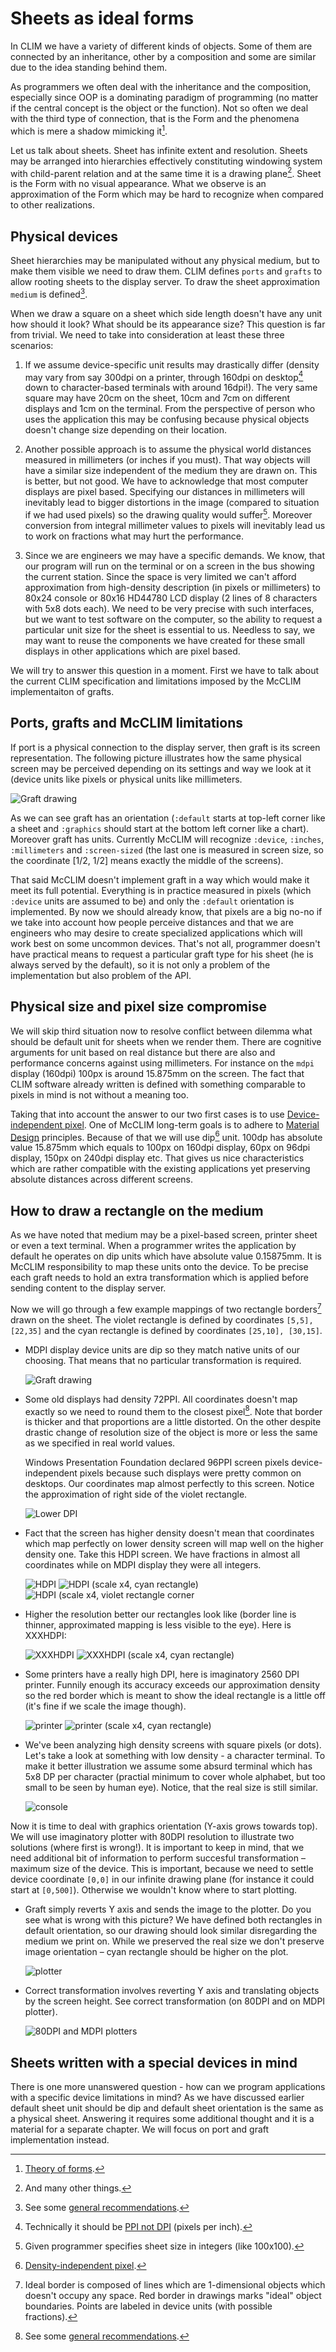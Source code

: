 
# Sheets as ideal forms

In CLIM we have a variety of different kinds of objects. Some of them are
connected by an inheritance, other by a composition and some are similar due to
the idea standing behind them.

As programmers we often deal with the inheritance and the composition,
especially since OOP is a dominating paradigm of programming (no matter if the
central concept is the object or the function). Not so often we deal with the
third type of connection, that is the Form and the phenomena which is mere a
shadow mimicking it[^1].

Let us talk about sheets. Sheet has infinite extent and resolution. Sheets may
be arranged into hierarchies effectively constituting windowing system with
child-parent relation and at the same time it is a drawing plane[^2]. Sheet is
the Form with no visual appearance. What we observe is an approximation of the
Form which may be hard to recognize when compared to other realizations.

[^1]: [Theory of forms](https://en.wikipedia.org/wiki/Theory_of_forms).

[^2]: And many other things.

## Physical devices

Sheet hierarchies may be manipulated without any physical medium, but to make
them visible we need to draw them. CLIM defines `ports` and `grafts` to allow
rooting sheets to the display server. To draw the sheet approximation `medium`
is defined[^3].

When we draw a square on a sheet which side length doesn't have any unit how
should it look? What should be its appearance size? This question is far from
trivial. We need to take into consideration at least these three scenarios:

1. If we assume device-specific unit results may drastically differ (density may
vary from say 300dpi on a printer, through 160dpi on desktop[^4] down to
character-based terminals with around 16dpi!). The very same square may have
20cm on the sheet, 10cm and 7cm on different displays and 1cm on the terminal.
From the perspective of person who uses the application this may be confusing
because physical objects doesn't change size depending on their location.

2. Another possible approach is to assume the physical world distances measured
in millimeters (or inches if you must). That way objects will have a similar size
independent of the medium they are drawn on. This is better, but not good. We
have to acknowledge that most computer displays are pixel based. Specifying our
distances in millimeters will inevitably lead to bigger distortions in the image
(compared to situation if we had used pixels) so the drawing quality would suffer[^5].
Moreover conversion from integral millimeter values to pixels will inevitably lead us
to work on fractions what may hurt the performance.

3. Since we are engineers we may have a specific demands. We know, that our program
will run on the terminal or on a screen in the bus showing the current
station. Since the space is very limited we can't afford approximation from
high-density description (in pixels or millimeters) to 80x24 console or 80x16
HD44780 LCD display (2 lines of 8 characters with 5x8 dots each). We need to be
very precise with such interfaces, but we want to test software on the computer,
so the ability to request a particular unit size for the sheet is essential to
us. Needless to say, we may want to reuse the components we have created for
these small displays in other applications which are pixel based.

We will try to answer this question in a moment. First we have to talk about
the current CLIM specification and limitations imposed by the McCLIM implementaiton
of grafts.

[^3]: See some [general recommendations](http://bauhh.dyndns.org:8000/clim-spec/12-4.html).

[^4]: Technically it should be [PPI not DPI](https://99designs.com/blog/tips/ppi-vs-dpi-whats-the-difference/) (pixels per inch).

[^5]: Given programmer specifies sheet size in integers (like 100x100).

## Ports, grafts and McCLIM limitations

If port is a physical connection to the display server, then graft is its screen
representation. The following picture illustrates how the same physical screen
may be perceived depending on its settings and way we look at it (device units
like pixels or physical units like millimeters.

![Graft drawing](graft-drawing.png)

As we can see graft has an orientation (`:default` starts at top-left corner like
a sheet and `:graphics` should start at the bottom left corner like a chart).
Moreover graft has units. Currently McCLIM will recognize `:device`, `:inches`,
`:millimeters` and `:screen-sized` (the last one is measured in screen size,
so the coordinate [1/2, 1/2] means exactly the middle of the screens).

That said McCLIM doesn't implement graft in a way which would make it meet its
full potential. Everything is in practice measured in pixels (which `:device`
units are assumed to be) and only the `:default` orientation is implemented.
By now we should already know, that pixels are a big no-no if we take into account
how people perceive distances and that we are engineers who may desire to create
specialized applications which will work best on some uncommon devices. That's
not all, programmer doesn't have practical means to request a particular graft
type for his sheet (he is always served by the default), so it is not only a problem
of the implementation but also problem of the API.

## Physical size and pixel size compromise

We will skip third situation now to resolve conflict between dilemma what should
be default unit for sheets when we render them. There are cognitive arguments for
unit based on real distance but there are also and performance concerns against
using millimeters. For instance on the `mdpi` display (160dpi) 100px is around
15.875mm on the screen. The fact that CLIM software already written is defined
with something comparable to pixels in mind is not without a meaning too.

Taking that into account the answer to our two first cases is to use
[Device-independent pixel](https://en.wikipedia.org/wiki/Device-independent_pixel).
One of McCLIM long-term goals is to adhere to [Material Design](https://material.io/)
principles. Because of that we will use dip[^6] unit. 100dp has absolute value
15.875mm which equals to 100px on 160dpi display, 60px on 96dpi display, 150px on
240dpi display etc. That gives us nice characteristics which are rather compatible
with the existing applications yet preserving absolute distances across different
screens.

[^6]: [Density-independent pixel](https://material.io/guidelines/layout/units-measurements.html#units-measurements-density-independent-pixels-dp).

## How to draw a rectangle on the medium

As we have noted that medium may be a pixel-based screen, printer sheet or even
a text terminal. When a programmer writes the application by default he operates
on dip units which have absolute value 0.15875mm. It is McCLIM responsibility to
map these units onto the device. To be precise each graft needs to hold an extra
transformation which is applied before sending content to the display server.

Now we will go through a few example mappings of two rectangle borders[^7] drawn
on the sheet. The violet rectangle is defined by coordinates `[5,5], [22,35]`
and the cyan rectangle is defined by coordinates `[25,10], [30,15]`.

* MDPI display device units are dip so they match native units of our
  choosing. That means that no particular transformation is required.

    ![Graft drawing](mdpi.png)

* Some old displays had density 72PPI. All coordinates doesn't map exactly so we
  need to round them to the closest pixel[^3]. Note that border is thicker and
  that proportions are a little distorted. On the other despite drastic change
  of resolution size of the object is more or less the same as we specified in
  real world values.

  Windows Presentation Foundation declared 96PPI screen pixels
  device-independent pixels because such displays were pretty common on
  desktops. Our coordinates map almost perfectly to this screen. Notice the
  approximation of right side of the violet rectangle.

    ![Lower DPI](72dpi-96dpi-sbs.png)

* Fact that the screen has higher density doesn't mean that coordinates which map
  perfectly on lower density screen will map well on the higher density one. Take
  this HDPI screen. We have fractions in almost all coordinates while on MDPI
  display they were all integers.

    ![HDPI](hdpi.png)
    ![HDPI (scale x4, cyan rectangle)](hdpi-cyan.png)
    ![HDPI (scale x4, violet rectangle corner](hdpi-violet.png)

* Higher the resolution better our rectangles look like (border line is thinner,
  approximated mapping is less visible to the eye). Here is XXXHDPI:

    ![XXXHDPI](xxxhdpi.png)
    ![XXXHDPI (scale x4, cyan rectangle)](xxxhdpi-cyan.png)


* Some printers have a really high DPI, here is imaginatory 2560 DPI printer.
  Funnily enough its accuracy exceeds our approximation density so the red
  border which is meant to show the ideal rectangle is a little off (it's fine
  if we scale the image though).

    ![printer](printer.png)
    ![printer (scale x4, cyan rectangle)](printer-cyan.png)

* We've been analyzing high density screens with square pixels (or dots). Let's
  take a look at something with low density - a character terminal. To make it
  better illustration we assume some absurd terminal which has 5x8 DP per
  character (practial minimum to cover whole alphabet, but too small to be seen
  by human eye). Notice, that the real size is still similar.

    ![console](console.png)

Now it is time to deal with graphics orientation (Y-axis grows towards top). We
will use imaginatory plotter with 80DPI resolution to illustrate two solutions
(where first is wrong!). It is important to keep in mind, that we need additional
bit of information to perform succesful transformation – maximum size of the
device. This is important, because we need to settle device coordinate `[0,0]`
in our infinite drawing plane (for instance it could start at `[0,500]`). Otherwise
we wouldn't know where to start plotting.

* Graft simply reverts Y axis and sends the image to the plotter. Do you see
  what is wrong with this picture? We have defined both rectangles in default
  orientation, so our drawing should look similar disregarding the medium we
  print on. While we preserved the real size we don't preserve image orientation
  – cyan rectangle should be higher on the plot.

    ![plotter](plotter-wrong-sbs.png)

* Correct transformation involves reverting Y axis and translating objects by
  the screen height. See correct transformation (on 80DPI and on MDPI plotter).

    ![80DPI and MDPI plotters](plotters.png)

[^7]: Ideal border is composed of lines which are 1-dimensional objects which
    doesn't occupy any space. Red border in drawings marks "ideal" object
    boundaries. Points are labeled in device units (with possible fractions).

## Sheets written with a special devices in mind

There is one more unanswered question - how can we program applications with a
specific device limitations in mind? As we have discussed earlier default sheet
unit should be dip and default sheet orientation is the same as a physical
sheet. Answering it requires some additional thought and it is a material for a
separate chapter. We will focus on port and graft implementation instead.

<!-- Writing applications for terminal require a special kind of focus: the space is -->
<!-- very limited and off-by-one errors yield a huge difference in visual apperance in -->
<!-- the applicaiton. Rounding from dip is a big no for some use cases. On the other -->
<!-- hand we don't want to provide a separate implementation of each pane and gadget -->
<!-- (which are a special kinds of sheets) in case our application declares non-default -->
<!-- units. This two concerns yield the following conclusion: in the application frame -->
<!-- different sheets may have different units and orientation (and effectively different -->
<!-- grafts engrafted to their mediums). -->

<!-- It is important to remember, that this behavior -->
<!-- must be transparent from the perspective of other sheets – we need to find a clever -->
<!-- way to convert sheet-specific unit to the default unit dip. If sheet is grafted -->
<!-- then this should be easy enough, but what about ungrafted sheet? What is the size -->
<!-- of a character? Also spec clearly says, that sheet hierarchy may be grafted only -->
<!-- to one graft. Hmm, so maybe we can't really reuse the components..  -->

<!-- sheet-region is in sheet coordinate system! -->
<!-- http://bauhh.dyndns.org:8000/clim-spec/7-3.html -->
<!-- move-and-resize-sheet, sheet-transformation -->

